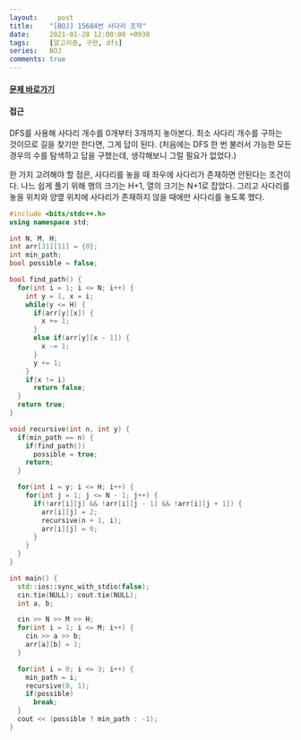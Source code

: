 ```yaml
---
layout:		post
title:    "[BOJ] 15684번 사다리 조작"
date:     2021-01-28 12:00:00 +0930
tags:     [알고리즘, 구현, dfs]
series:   BOJ
comments: true
---
```


#### [문제 바로가기](https://www.acmicpc.net/problem/15684)

#### 접근
DFS를 사용해 사다리 개수를 0개부터 3개까지 놓아본다. 최소 사다리 개수를 구하는 것이므로 길을 찾기만 한다면, 그게 답이 된다.
(처음에는 DFS 한 번 불러서 가능한 모든 경우의 수를 탐색하고 답을 구했는데, 생각해보니 그럴 필요가 없었다.)

한 가지 고려해야 할 점은, 사다리를 놓을 때 좌우에 사다리가 존재하면 안된다는 조건이다.
나느 쉽게 풀기 위해 행의 크기는 H+1, 열의 크기는 N+1로 잡았다.
그리고 사다리를 놓을 위치와 양옆 위치에 사다리가 존재하지 않을 때에만 사다리를 놓도록 했다.

```cpp
#include <bits/stdc++.h>
using namespace std;

int N, M, H;
int arr[31][11] = {0};
int min_path;
bool possible = false;

bool find_path() {
  for(int i = 1; i <= N; i++) {
    int y = 1, x = i;
    while(y <= H) {
      if(arr[y][x]) {
        x += 1;
      }
      else if(arr[y][x - 1]) {
        x -= 1;
      }
      y += 1;
    }
    if(x != i)
      return false;
  }
  return true;
}

void recursive(int n, int y) {
  if(min_path == n) {
    if(find_path())
      possible = true;
    return;
  }

  for(int i = y; i <= H; i++) {
    for(int j = 1; j <= N - 1; j++) {
      if(!arr[i][j] && !arr[i][j - 1] && !arr[i][j + 1]) {
        arr[i][j] = 2;
        recursive(n + 1, i);
        arr[i][j] = 0;
      }
    }
  }
}

int main() {
  std::ios::sync_with_stdio(false);
  cin.tie(NULL); cout.tie(NULL);
  int a, b;

  cin >> N >> M >> H;
  for(int i = 1; i <= M; i++) {
    cin >> a >> b;
    arr[a][b] = 1;
  }

  for(int i = 0; i <= 3; i++) {
    min_path = i;
    recursive(0, 1);
    if(possible)
      break;
  }
  cout << (possible ? min_path : -1);
}
```
